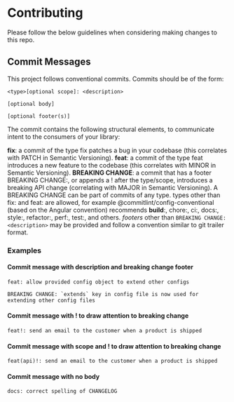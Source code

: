 # Contributing
Please follow the below guidelines when considering making changes to this repo.

## Commit Messages
This project follows conventional commits. Commits should be of the form:
```
<type>[optional scope]: <description>

[optional body]

[optional footer(s)]
```

The commit contains the following structural elements, to communicate intent to the consumers of your library:

**fix**: a commit of the type fix patches a bug in your codebase (this correlates with PATCH in Semantic Versioning).
**feat**: a commit of the type feat introduces a new feature to the codebase (this correlates with MINOR in Semantic Versioning).
**BREAKING CHANGE**: a commit that has a footer BREAKING CHANGE:, or appends a ! after the type/scope, introduces a breaking API change (correlating with MAJOR in Semantic Versioning). A BREAKING CHANGE can be part of commits of any type.
types other than fix: and feat: are allowed, for example @commitlint/config-conventional (based on the Angular convention) recommends **build**:, chore:, ci:, docs:, style:, refactor:, perf:, test:, and others.
*footers* other than `BREAKING CHANGE: <description>` may be provided and follow a convention similar to git trailer format.

### Examples
#### Commit message with description and breaking change footer
```
feat: allow provided config object to extend other configs

BREAKING CHANGE: `extends` key in config file is now used for extending other config files
```

#### Commit message with ! to draw attention to breaking change
```
feat!: send an email to the customer when a product is shipped
```

#### Commit message with scope and ! to draw attention to breaking change
```
feat(api)!: send an email to the customer when a product is shipped
```

#### Commit message with no body
```
docs: correct spelling of CHANGELOG
```
